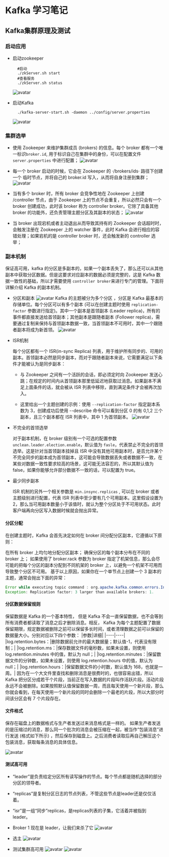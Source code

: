 # Kafka 学习笔记

## Kafka集群原理及测试

### 启动应用

* 启动zookeeper

  ```shell
    #启动
    ./zkServer.sh start
    #查看服务
    ./zkServer.sh status
  ```

  ![avatar](20201110145125.png)

* 启动Kafka
  
  ```shell
    ./kafka-server-start.sh -daemon ../config/server.properties
  ```

  ![avatar](20201110145746.png)

### 集群选举

* 使用 Zookeeper 来维护集群成员 (brokers) 的信息。每个 broker 都有一个唯一标识`broker.id`, 用于标识自己在集群中的身份，可以在配置文件 `server.properties` 中进行配置；
  ![avatar](20201110151856.png)
* 每一个 broker 启动的时候，它会在 Zookeeper 的 ·/brokers/ids· 路径下创建一个 临时节点，并将自己的 broker.id 写入，从而将自身注册到集群；
  ![avatar](20201110152218.png)

* 当有多个 broker 时，所有 broker 会竞争性地在 Zookeeper 上创建 /controller 节点，由于 Zookeeper 上的节点不会重复，所以必然只会有一个 broker 创建成功，此时该 broker 称为 controller broker。它除了具备其他 broker 的功能外，还负责管理主题分区及其副本的状态；
   ![avatar](20201110152443.png)

* 当 broker 出现宕机或者主动退出从而导致其持有的 Zookeeper 会话超时时，会触发注册在 Zookeeper 上的 watcher 事件，此时 Kafka 会进行相应的容错处理；如果宕机的是 controller broker 时，还会触发新的 controller 选举；
  
### 副本机制

保证高可用，kafka 的分区是多副本的，如果一个副本丢失了，那么还可以从其他副本中获取分区数据。但是这要求对应副本的数据必须是完整的，这是 Kafka 数据一致性的基础，所以才需要使用 `controller broker`来进行专门的管理。下面将详解介绍 Kafka 的副本机制。

* 分区和副本
  ![avatar](kafka-cluster.png)
  Kafka 的主题被分为多个分区 ，分区是 Kafka 最基本的存储单位。每个分区可以有多个副本 (可以在创建主题时使用 `replication-factor` 参数进行指定)。其中一个副本是首领副本 (Leader replica)，所有的事件都直接发送给首领副本；其他副本是跟随者副本 (Follower replica)，需要通过复制来保持与首领副本数据一致，当首领副本不可用时，其中一个跟随者副本将成为新首领。
  ![avatar](20201110153807.png)
  
* ISR机制
  
  每个分区都有一个 ISR(in-sync Replica) 列表，用于维护所有同步的、可用的副本。首领副本必然是同步副本，而对于跟随者副本来说，它需要满足以下条件才能被认为是同步副本：

  * 与 Zookeeper 之间有一个活跃的会话，即必须定时向 Zookeeper 发送心跳；在规定的时间内从首领副本那里低延迟地获取过消息。如果副本不满足上面条件的话，就会被从 ISR 列表中移除，直到满足条件才会被再次加入。

  * 这里给出一个主题创建的示例：使用 `--replication-factor` 指定副本系数为 3，创建成功后使用 --describe 命令可以看到分区 0 的有 0,1,2 三个副本，且三个副本都在 ISR 列表中，其中 1 为首领副本。
  ![avatar](20201110154014.png)

* 不完全的首领选举
  
  对于副本机制，在 broker 级别有一个可选的配置参数 `unclean.leader.election.enable`，默认值为 `fasle`，代表禁止不完全的首领选举。这是针对当首领副本挂掉且 ISR 中没有其他可用副本时，是否允许某个不完全同步的副本成为首领副本，这可能会导致数据丢失或者数据不一致，在某些对数据一致性要求较高的场景，这可能无法容忍的，所以其默认值为 false，如果你能够允许部分数据不一致的话，可以配置为 true。

* 最少同步副本

  ISR 机制的另外一个相关参数是 `min.insync.replicas` , 可以在 broker 或者主题级别进行配置，代表 ISR 列表中至少要有几个可用副本。这里假设设置为 2，那么当可用副本数量小于该值时，就认为整个分区处于不可用状态。此时客户端再向分区写入数据时候就会抛出异常。

#### 分区分配

在创建主题时，Kafka 会首先决定如何在 broker 间分配分区副本，它遵循以下原则：

在所有 broker 上均匀地分配分区副本；
确保分区的每个副本分布在不同的 broker 上；
如果使用了 broker.rack 参数为 broker 指定了机架信息，那么会尽可能的把每个分区的副本分配到不同机架的 broker 上，以避免一个机架不可用而导致整个分区不可用。
基于以上原因，如果你在一个单节点上创建一个 3 副本的主题，通常会抛出下面的异常：

```java
Error while executing topic command : org.apache.kafka.common.errors.InvalidReplicationFactor
Exception: Replication factor: 3 larger than available brokers: 1.
```

#### 分区数据保留规则

保留数据是 Kafka 的一个基本特性， 但是 Kafka 不会一直保留数据，也不会等到所有消费者都读取了消息之后才删除消息。相反， Kafka 为每个主题配置了数据保留期限，规定数据被删除之前可以保留多长时间，或者清理数据之前可以保留的数据量大小。分别对应以下四个参数：
|参数|详细|
|----|----|
|log.retention.bytes：|删除数据前允许的最大数据量；默认值-1，代表没有限制；|
|log.retention.ms：|保存数据文件的毫秒数，如果未设置，则使用 log.retention.minutes 中的值，默认为 null；|
|log.retention.minutes：|保留数据文件的分钟数，如果未设置，则使用 log.retention.hours 中的值，默认为 null；|
|log.retention.hours：|保留数据文件的小时数，默认值为 168，也就是一周。|
因为在一个大文件里查找和删除消息是很费时的，也很容易出错，所以 Kafka 把分区分成若干个片段，当前正在写入数据的片段叫作活跃片段。活动片段永远不会被删除。如果按照默认值保留数据一周，而且每天使用一个新片段，那么你就会看到，在每天使用一个新片段的同时会删除一个最老的片段，所以大部分时间该分区会有 7 个片段存在。

#### 文件格式

保存在磁盘上的数据格式与生产者发送过来消息格式是一样的。 如果生产者发送的是压缩过的消息，那么同一个批次的消息会被压缩在一起，被当作“包装消息”进行发送 (格式如下所示) ，然后保存到磁盘上。之后消费者读取后再自己解压这个包装消息，获取每条消息的具体信息。

![avatar](kafka-compress-message.png)

#### 测试高可用

* “leader”是负责给定分区所有读写操作的节点。每个节点都是随机选择的部分分区的领导者。

* “replicas”是复制分区日志的节点列表，不管这些节点是leader还是仅仅活着。

* “isr”是一组“同步”replicas，是replicas列表的子集，它活着并被指到leader。
  
* Broker 1 现在是 leader，让我们来杀了它
  ![avatar](20201110161330.png)

* 选主
 ![avatar](20201110161429.png)

* 测试集群高可用
  ![avatar](20201110161914.png)
  ![avatar](20201110161924.png)
